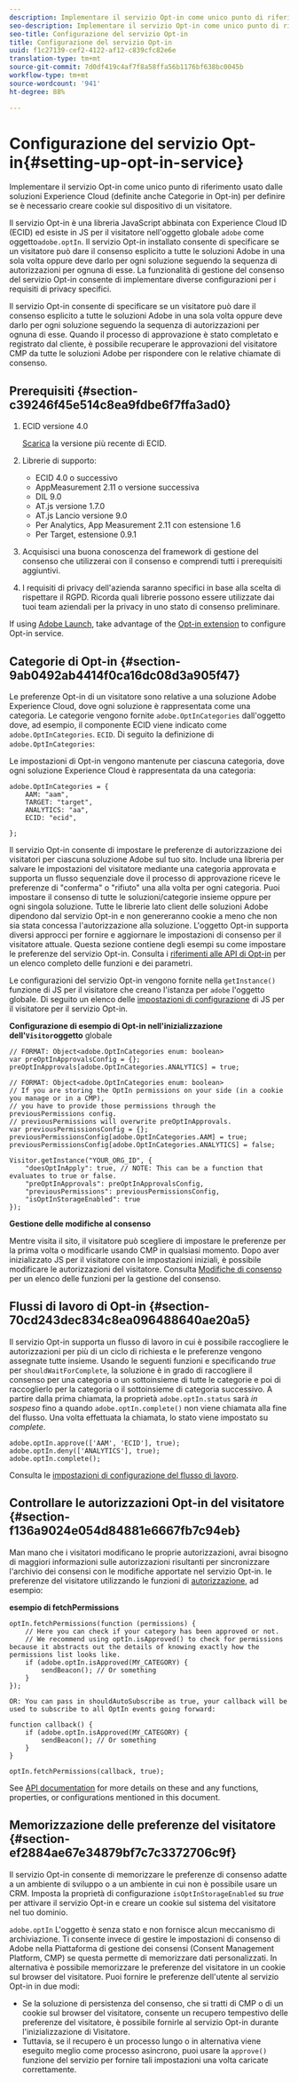 ```yaml
---
description: Implementare il servizio Opt-in come unico punto di riferimento usato dalle soluzioni Experience Cloud (definite anche Categorie in Opt-in) per definire se è necessario creare cookie sul dispositivo di un visitatore.
seo-description: Implementare il servizio Opt-in come unico punto di riferimento usato dalle soluzioni Experience Cloud (definite anche Categorie in Opt-in) per definire se è necessario creare cookie sul dispositivo di un visitatore.
seo-title: Configurazione del servizio Opt-in
title: Configurazione del servizio Opt-in
uuid: f1c27139-cef2-4122-af12-c839cfc82e6e
translation-type: tm+mt
source-git-commit: 7d0df419c4af7f8a58ffa56b1176bf638bc0045b
workflow-type: tm+mt
source-wordcount: '941'
ht-degree: 88%

---
```



# Configurazione del servizio Opt-in{#setting-up-opt-in-service}

Implementare il servizio Opt-in come unico punto di riferimento usato dalle soluzioni Experience Cloud (definite anche Categorie in Opt-in) per definire se è necessario creare cookie sul dispositivo di un visitatore.

Il servizio Opt-in è una libreria JavaScript abbinata con Experience Cloud ID (ECID) ed esiste in JS per il visitatore nell&#39;oggetto globale `adobe` come oggetto`adobe.optIn`. Il servizio Opt-in installato consente di specificare se un visitatore può dare il consenso esplicito a tutte le soluzioni Adobe in una sola volta oppure deve darlo per ogni soluzione seguendo la sequenza di autorizzazioni per ognuna di esse. La funzionalità di gestione del consenso del servizio Opt-in consente di implementare diverse configurazioni per i requisiti di privacy specifici.

Il servizio Opt-in consente di specificare se un visitatore può dare il consenso esplicito a tutte le soluzioni Adobe in una sola volta oppure deve darlo per ogni soluzione seguendo la sequenza di autorizzazioni per ognuna di esse. Quando il processo di approvazione è stato completato e registrato dal cliente, è possibile recuperare le approvazioni del visitatore CMP da tutte le soluzioni Adobe per rispondere con le relative chiamate di consenso.

## Prerequisiti  {#section-c39246f45e514c8ea9fdbe6f7ffa3ad0}

1. ECID versione 4.0

   [Scarica](https://github.com/Adobe-Marketing-Cloud/id-service/releases) la versione più recente di ECID.

1. Librerie di supporto:

   * ECID 4.0 o successivo
   * AppMeasurement 2.11 o versione successiva
   * DIL 9.0
   * AT.js versione 1.7.0
   * AT.js Lancio versione 9.0
   * Per Analytics, App Measurement 2.11 con estensione 1.6
   * Per Target, estensione 0.9.1

1. Acquisisci una buona conoscenza del framework di gestione del consenso che utilizzerai con il consenso e comprendi tutti i prerequisiti aggiuntivi.

   <!--
   For IAB, see here for additional pre-reqs.
   -->

1. I requisiti di privacy dell&#39;azienda saranno specifici in base alla scelta di rispettare il RGPD. Ricorda quali librerie possono essere utilizzate dai tuoi team aziendali per la privacy in uno stato di consenso preliminare.

If using [Adobe Launch](https://docs.adobe.com/content/help/it-IT/launch/using/overview.html), take advantage of the [Opt-in extension](../../implementation-guides/opt-in-service/launch.md) to configure Opt-in service.

## Categorie di Opt-in {#section-9ab0492ab4414f0ca16dc08d3a905f47}

Le preferenze Opt-in di un visitatore sono relative a una soluzione Adobe Experience Cloud, dove ogni soluzione è rappresentata come una categoria. Le categorie vengono fornite `adobe.OptInCategories` dall&#39;oggetto dove, ad esempio, il componente ECID viene indicato come `adobe.OptInCategories`. `ECID`. Di seguito la definizione di `adobe.OptInCategories`:

Le impostazioni di Opt-in vengono mantenute per ciascuna categoria, dove ogni soluzione Experience Cloud è rappresentata da una categoria:

```
adobe.OptInCategories = { 
    AAM: "aam", 
    TARGET: "target",  
    ANALYTICS: "aa", 
    ECID: "ecid", 
     
};
```

Il servizio Opt-in consente di impostare le preferenze di autorizzazione dei visitatori per ciascuna soluzione Adobe sul tuo sito. Include una libreria per salvare le impostazioni del visitatore mediante una categoria approvata e supporta un flusso sequenziale dove il processo di approvazione riceve le preferenze di &quot;conferma&quot; o &quot;rifiuto&quot; una alla volta per ogni categoria. Puoi impostare il consenso di tutte le soluzioni/categorie insieme oppure per ogni singola soluzione. 
Tutte le librerie lato client delle soluzioni Adobe dipendono dal servizio Opt-in e non genereranno cookie a meno che non sia stata concessa l&#39;autorizzazione alla soluzione. L&#39;oggetto Opt-in supporta diversi approcci per fornire e aggiornare le impostazioni di consenso per il visitatore attuale. Questa sezione contiene degli esempi su come impostare le preferenze del servizio Opt-in. Consulta i [riferimenti alle API di Opt-in](../../implementation-guides/opt-in-service/api.md#reference-4f30152333dd4990ab10c1b8b82fc867) per un elenco completo delle funzioni e dei parametri.

Le configurazioni del servizio Opt-in vengono fornite nella `getInstance()` funzione di JS per il visitatore che creano l&#39;istanza per `adobe` l&#39;oggetto globale. Di seguito un elenco delle [impostazioni di configurazione](../../implementation-guides/opt-in-service/api.md#section-d66018342baf401389f248bb381becbf) di JS per il visitatore per il servizio Opt-in.

**Configurazione di esempio di Opt-in nell&#39;inizializzazione dell&#39;`Visitor`oggetto** globale 

```
// FORMAT: Object<adobe.OptInCategories enum: boolean> 
var preOptInApprovalsConfig = {}; 
preOptInApprovals[adobe.OptInCategories.ANALYTICS] = true; 
  
// FORMAT: Object<adobe.OptInCategories enum: boolean> 
// If you are storing the OptIn permissions on your side (in a cookie you manage or in a CMP), 
// you have to provide those permissions through the previousPermissions config. 
// previousPermissions will overwrite preOptInApprovals. 
var previousPermissionsConfig = {}; 
previousPermissionsConfig[adobe.OptInCategories.AAM] = true; 
previousPermissionsConfig[adobe.OptInCategories.ANALYTICS] = false; 
  
Visitor.getInstance("YOUR_ORG_ID", { 
    "doesOptInApply": true, // NOTE: This can be a function that evaluates to true or false. 
    "preOptInApprovals": preOptInApprovalsConfig, 
    "previousPermissions": previousPermissionsConfig, 
    "isOptInStorageEnabled": true 
});
```

**Gestione delle modifiche al consenso**

Mentre visita il sito, il visitatore può scegliere di impostare le preferenze per la prima volta o modificarle usando CMP in qualsiasi momento. Dopo aver inizializzato JS per il visitatore con le impostazioni iniziali, è possibile modificare le autorizzazioni del visitatore. Consulta [Modifiche di consenso](../../implementation-guides/opt-in-service/api.md#section-c3d85403ff0d4394bd775c39f3d001fc) per un elenco delle funzioni per la gestione del consenso.

<!--
<p> *** <b>sample code block </b>*** </p>
-->

## Flussi di lavoro di Opt-in {#section-70cd243dec834c8ea096488640ae20a5}

Il servizio Opt-in supporta un flusso di lavoro in cui è possibile raccogliere le autorizzazioni per più di un ciclo di richiesta e le preferenze vengono assegnate tutte insieme. Usando le seguenti funzioni e specificando *true* per `shouldWaitForComplete`, la soluzione è in grado di raccogliere il consenso per una categoria o un sottoinsieme di tutte le categorie e poi di raccoglierlo per la categoria o il sottoinsieme di categoria successivo. A partire dalla prima chiamata, la proprietà `adobe.optIn.status` sarà *in sospeso* fino a quando `adobe.optIn.complete()` non viene chiamata alla fine del flusso. Una volta effettuata la chiamata, lo stato viene impostato su *complete*.

```
adobe.optIn.approve(['AAM', 'ECID'], true); 
adobe.optIn.deny(['ANALYTICS'], true); 
adobe.optIn.complete();
```

Consulta le [impostazioni di configurazione del flusso di lavoro](../../implementation-guides/opt-in-service/api.md#section-2c5adfa5459c4e72b96d2693123a53c2).

## Controllare le autorizzazioni Opt-in del visitatore {#section-f136a9024e054d84881e6667fb7c94eb}

Man mano che i visitatori modificano le proprie autorizzazioni, avrai bisogno di maggiori informazioni sulle autorizzazioni risultanti per sincronizzare l&#39;archivio dei consensi con le modifiche apportate nel servizio Opt-in.  le preferenze del visitatore utilizzando le funzioni di [autorizzazione](../../implementation-guides/opt-in-service/api.md#section-7fe57279b5b44b4f8fe47e336df60155), ad esempio:

**esempio di fetchPermissions**

```
optIn.fetchPermissions(function (permissions) { 
    // Here you can check if your category has been approved or not. 
    // We recommend using optIn.isApproved() to check for permissions because it abstracts out the details of knowing exactly how the permissions list looks like. 
    if (adobe.optIn.isApproved(MY_CATEGORY) { 
        sendBeacon(); // Or something 
    } 
});

OR: You can pass in shouldAutoSubscribe as true, your callback will be used to subscribe to all OptIn events going forward:

function callback() { 
    if (adobe.optIn.isApproved(MY_CATEGORY) { 
        sendBeacon(); // Or something 
    } 
}

optIn.fetchPermissions(callback, true);
```

See [API documentation](../../implementation-guides/opt-in-service/api.md#reference-4f30152333dd4990ab10c1b8b82fc867) for more details on these and any functions, properties, or configurations mentioned in this document.

## Memorizzazione delle preferenze del visitatore {#section-ef2884ae67e34879bf7c7c3372706c9f}

Il servizio Opt-in consente di memorizzare le preferenze di consenso adatte a un ambiente di sviluppo o a un ambiente in cui non è possibile usare un CRM. Imposta la proprietà di configurazione `isOptInStorageEnabled` su *true* per attivare il servizio Opt-in e creare un cookie sul sistema del visitatore nel tuo dominio.

`adobe.optIn` L&#39;oggetto è senza stato e non fornisce alcun meccanismo di archiviazione. Ti consente invece di gestire le impostazioni di consenso di Adobe nella Piattaforma di gestione dei consensi (Consent Management Platform, CMP) se questa permette di memorizzare dati personalizzati. In alternativa è possibile memorizzare le preferenze del visitatore in un cookie sul browser del visitatore. Puoi fornire le preferenze dell&#39;utente al servizio Opt-in in due modi:

* Se la soluzione di persistenza del consenso, che si tratti di CMP o di un cookie sul browser del visitatore, consente un recupero tempestivo delle preferenze del visitatore, è possibile fornirle al servizio Opt-in durante l&#39;inizializzazione di Visitatore.
* Tuttavia, se il recupero è un processo lungo o in alternativa viene eseguito meglio come processo asincrono, puoi usare la `approve()` funzione del servizio per fornire tali impostazioni una volta caricate correttamente.

